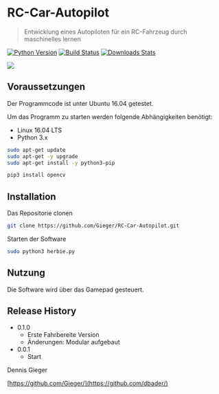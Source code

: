 # RC-Car-Autopilot
> Entwicklung eines Autopiloten für ein RC-Fahrzeug durch maschinelles lernen 



[![Python Version](https://img.shields.io/badge/python-3.x-blue.svg)](https://img.shields.io/pypi/pyversions/donkeycar.svg)
[![Build Status][travis-image]][travis-url]
[![Downloads Stats][npm-downloads]][npm-url]

![](./docs/header.png)

## Voraussetzungen 

Der Programmcode ist unter Ubuntu 16.04 getestet.

Um das Programm zu starten werden folgende Abhängigkeiten benötigt:

* Linux 16.04 LTS
* Python 3.x

```sh
sudo apt-get update
sudo apt-get -y upgrade
sudo apt-get install -y python3-pip

pip3 install opencv
```

## Installation

Das Repositorie clonen 

```sh
git clone https://github.com/Gieger/RC-Car-Autopilot.git
```

Starten der Software

```sh
sudo python3 herbie.py
```

## Nutzung

Die Software wird über das Gamepad gesteuert.


## Release History

* 0.1.0
    * Erste Fahrbereite Version
    * Änderungen: Modular aufgebaut
* 0.0.1
    * Start



Dennis Gieger 

[https://github.com/Gieger/](https://github.com/dbader/)


<!-- Markdown link & img dfn's -->
[npm-image]: https://img.shields.io/npm/v/datadog-metrics.svg?style=flat-square
[npm-url]: https://npmjs.org/package/datadog-metrics
[npm-downloads]: https://img.shields.io/npm/dm/datadog-metrics.svg?style=flat-square
[travis-image]: https://img.shields.io/travis/dbader/node-datadog-metrics/master.svg?style=flat-square
[travis-url]: https://travis-ci.org/dbader/node-datadog-metrics
[wiki]: https://github.com/yourname/yourproject/wiki